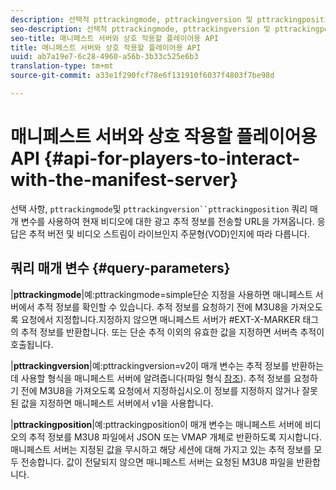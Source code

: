 ```yaml
---
description: 선택적 pttrackingmode, pttrackingversion 및 pttrackingposition 쿼리 매개 변수를 사용하여 현재 비디오에 대한 광고 추적 정보를 전송할 URL을 가져옵니다. 응답은 추적 버전 및 비디오 스트림이 라이브인지 주문형(VOD)인지에 따라 다릅니다.
seo-description: 선택적 pttrackingmode, pttrackingversion 및 pttrackingposition 쿼리 매개 변수를 사용하여 현재 비디오에 대한 광고 추적 정보를 전송할 URL을 가져옵니다. 응답은 추적 버전 및 비디오 스트림이 라이브인지 주문형(VOD)인지에 따라 다릅니다.
seo-title: 매니페스트 서버와 상호 작용할 플레이어용 API
title: 매니페스트 서버와 상호 작용할 플레이어용 API
uuid: ab7a19e7-6c28-4960-a56b-3b33c525e6b3
translation-type: tm+mt
source-git-commit: a33e1f290fcf78e6f131910f6037f4803f7be98d

---
```



# 매니페스트 서버와 상호 작용할 플레이어용 API {#api-for-players-to-interact-with-the-manifest-server}

선택 사항, `pttrackingmode`및 `pttrackingversion``pttrackingposition` 쿼리 매개 변수를 사용하여 현재 비디오에 대한 광고 추적 정보를 전송할 URL을 가져옵니다. 응답은 추적 버전 및 비디오 스트림이 라이브인지 주문형(VOD)인지에 따라 다릅니다.

## 쿼리 매개 변수 {#query-parameters}

|**pttrackingmode**|예:pttrackingmode=simple단순 지정을 사용하면 매니페스트 서버에서 추적 정보를 확인할 수 있습니다.
추적 정보를 요청하기 전에 M3U8을 가져오도록 요청에서 지정합니다.지정하지 않으면 매니페스트 서버가 #EXT-X-MARKER 태그의 추적 정보를 반환합니다.
또는 단순 추적 이외의 유효한 값을 지정하면 서버측 추적이 호출됩니다.

|**pttrackingversion**|예:pttrackingversion=v2이 매개 변수는 추적 정보를 반환하는 데 사용할 형식을 매니페스트 서버에 알려줍니다(파일 형식 [참조](../../msapi-topics/ms-list-file-formats/ms-api-file-formats.md)).
추적 정보를 요청하기 전에 M3U8을 가져오도록 요청에서 지정하십시오.이 정보를 지정하지 않거나 잘못된 값을 지정하면 매니페스트 서버에서 v1을 사용합니다.

|**pttrackingposition**|예:pttrackingposition이 매개 변수는 매니페스트 서버에 비디오의 추적 정보를 M3U8 파일에서 JSON 또는 VMAP 개체로 반환하도록 지시합니다.매니페스트 서버는 지정된 값을 무시하고 해당 세션에 대해 가지고 있는 추적 정보를 모두 전송합니다. 값이 전달되지 않으면 매니페스트 서버는 요청된 M3U8 파일을 반환합니다.